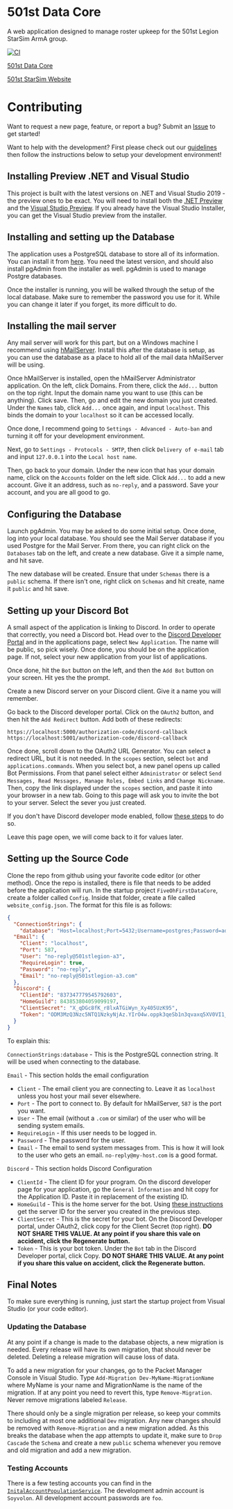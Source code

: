 # 501st Data Core
A web application designed to manage roster upkeep for the 501st Legion StarSim ArmA group.

[![CI](https://github.com/Soyvolon/FiveOhFirstDataCore/actions/workflows/dotnet-ci.yml/badge.svg?branch=master)](https://github.com/Soyvolon/FiveOhFirstDataCore/actions/workflows/dotnet-ci.yml)

[501st Data Core](https://dc.501stlegion-a3.com/)

[501st StarSim Website](https://www.501stlegion-a3.com/) 

# Contributing
Want to request a new page, feature, or report a bug? Submit an [Issue](https://github.com/soyvolon/FiveOhFirstDataCore/issues) to get started!

Want to help with the development? First please check out our [guidelines](https://github.com/Soyvolon/FiveOhFirstDataCore/blob/ea5b5f3119a8a98b56db687da171efeb2a0cb3b1/CONTRIBUTING.md) then follow the instructions below to setup your development environment!

## Installing Preview .NET and Visual Studio
This project is built with the latest versions on .NET and Visual Studio 2019 - the preview ones to be exact.
You will need to install both the [.NET Preview](https://dotnet.microsoft.com/download/dotnet/6.0) and the [Visual Studio Preview](https://visualstudio.microsoft.com/vs/preview/). If you already have the Visual Studio Installer, you can get the Visual Studio preview from the installer.

## Installing and setting up the Database
The application uses a PostgreSQL database to store all of its information. You can install it from [here](https://www.postgresql.org/download/). You need the latest version, and should also install pgAdmin from the installer as well. pgAdmin is used to manage Postgre databases.

Once the installer is running, you will be walked through the setup of the local database. Make sure to remember the password you use for it. While you can change it later if you forget, its more difficult to do.

## Installing the mail server
Any mail server will work for this part, but on a Windows machine I recommend using [hMailServer](https://www.hmailserver.com/). Install this after the database is setup, as you can use the database as a place to hold all of the mail data hMailServer will be using.

Once hMailServer is installed, open the hMailServer Administrator application. On the left, click Domains. From there, click the `Add...` button on the top right. Input the domain name you want to use (this can be anything). Click save. Then, go and edit the new domain you just created. Under the `Names` tab, click `Add...` once again, and input `localhost`. This binds the domain to your `localhost` so it can be accessed locally.

Once done, I recommend going to `Settings - Advanced - Auto-ban` and turning it off for your development environment.

Next, go to `Settings - Protocols - SMTP`, then click `Delivery of e-mail` tab and input `127.0.0.1` into the `Local host name`.

Then, go back to your domain. Under the new icon that has your domain name, click on the `Accounts` folder on the left side. Click `Add...` to add a new account.
Give it an address, such as `no-reply`, and a password. Save your account, and you are all good to go.

## Configuring the Database
Launch pgAdmin. You may be asked to do some initial setup. Once done, log into your local database. You should see the Mail Server database if you used Postgre for the Mail Server. From there, you can right click on the `Databases` tab on the left, and create a new database. Give it a simple name, and hit save.

The new database will be created. Ensure that under `Schemas` there is a `public` schema. If there isn't one, right click on `Schemas` and hit create, name it `public` and hit save.

## Setting up your Discord Bot
A small aspect of the application is linking to Discord. In order to operate that correctly, you need a Discord bot. Head over to the [Discord Developer Portal](https://discord.com/developers) and in the applications page, select `New Application`. The name will be public, so pick wisely. Once done, you should be on the application page. If not, select your new application from your list of applications.

Once done, hit the `Bot` button on the left, and then the `Add Bot` button on your screen. Hit yes the the prompt.

Create a new Discord server on your Discord client. Give it a name you will remember.

Go back to the Discord developer portal. Click on the `OAuth2` button, and then hit the `Add Redirect` button. Add both of these redirects:
```
https://localhost:5000/authorization-code/discord-callback
https://localhost:5001/authorization-code/discord-callback
```

Once done, scroll down to the OAuth2 URL Generator. You can select a redirect URL, but it is not needed. In the `scopes` section, select `bot` and `applications.commands`. When you select bot, a new panel opens up called Bot Permissions. From that panel select either `Administrator` or select `Send Messages, Read Messages, Manage Roles, Embed Links` and `Change Nickname`. Then, copy the link displayed under the `scopes` section, and paste it into your browser in a new tab. Going to this page will ask you to invite the bot to your server. Select the sever you just created.

If you don't have Discord developer mode enabled, follow [these steps](https://support.discord.com/hc/en-us/articles/206346498-Where-can-I-find-my-User-Server-Message-ID-) to do so.

Leave this page open, we will come back to it for values later.

## Setting up the Source Code
Clone the repo from github using your favorite code editor (or other method). Once the repo is installed, there is file that needs to be added before the application will run. In the startup project `FiveOhFirstDataCore`, create a folder called `Config`. Inside that folder, create a file called `website_config.json`. The format for this file is as follows:
```json
{
  "ConnectionStrings": {
    "database": "Host=localhost;Port=5432;Username=postgres;Password=admin;Database=FiveOhFirstMock;",
  "Email": {
    "Client": "localhost",
    "Port": 587,
    "User": "no-reply@501stlegion-a3",
    "RequireLogin": true,
    "Password": "no-reply",
    "Email": "no-reply@501stlegion-a3.com"
  },
  "Discord": {
    "ClientId": "837347779545792603",
    "HomeGuild": 843853804059099197,
    "ClientSecret": "X_qDGc8fK_r8lxATGiWyn_Xy405UzK95",
    "Token": "ODM3MzQ3Nzc5NTQ1NzkyNjAz.YIrO4w.oppk3qeSb1n3qvaxq5XV0VI1_AY"
  }
}
```
To explain this:

`ConnectionStrings:database` - This is the PostgreSQL connection string. It will be used when connecting to the database.

`Email` - This section holds the email configuration
- `Client` - The email client you are connecting to. Leave it as `localhost` unless you host your mail sever elsewhere.
- `Port` - The port to connect to. By default for hMailServer, `587` is the port you want.
- `User` - The email (without a `.com` or similar) of the user who will be sending system emails.
- `RequireLogin` - If this user needs to be logged in.
- `Password` - The password for the user.
- `Email` - The email to send system messages from. This is how it will look to the user who gets an email. `no-reply@my-host.com` is a good format.

`Discord` - This section holds Discord Configuration
- `ClientId` - The client ID for your program. On the discord developer page for your application, go the `General Information` and hit copy for the Application ID. Paste it in replacement of the existing ID.
- `HomeGuild` - This is the home server for the bot. Using [these instructions](https://support.discord.com/hc/en-us/articles/206346498-Where-can-I-find-my-User-Server-Message-ID-) get the server ID for the server you created in the previous step.
- `ClientSecret` - This is the secret for your bot. On the Discord Developer portal, under OAuth2, click copy for the Client Secret (top right). **DO NOT SHARE THIS VALUE. At any point if you share this vale on accident, click the Regenerate button.**
- `Token` - This is your bot token. Under the `Bot` tab in the Discord Developer portal, click Copy. **DO NOT SHARE THIS VALUE. At any point if you share this value on accident, click the Regenerate button.**

## Final Notes
To make sure everything is running, just start the startup project from Visual Studio (or your code editor).

### Updating the Database
At any point if a change is made to the database objects, a new migration is needed. Every release will have its own migration, that should never be deleted. Deleting a release migration will cause loss of data.

To add a new migration for your changes, go to the Packet Manager Console in Visual Studio. Type `Add-Migration Dev-MyName-MigrationName` where MyName is your name and MigrationName is the name of the migration. If at any point you need to revert this, type `Remove-Migration`. Never remove migrations labeled `Release`.

There should only be a single migration per release, so keep your commits to including at most one additional `Dev` migration. Any new changes should be removed with `Remove-Migration` and a new migration added. As this breaks the database when the app attempts to update it, make sure to `Drop Cascade` the `Schema` and create a new `public` schema whenever you remove and old migration and add a new migration.

### Testing Accounts
There is a few testing accounts you can find in the [`InitalAccountPopulationService`](https://github.com/501stLegionA3/FiveOhFirstDataCore/blob/6c7107e18b447d50693bc9a41a5ea956a0b28c85/FiveOhFirstDataCore.Core/Services/InitalAccountPopulationService.cs). The development admin account is `Soyvolon`. All development account passwords are `foo`.
